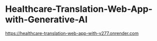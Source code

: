 # Healthcare-Translation-Web-App-with-Generative-AI
https://healthcare-translation-web-app-with-v277.onrender.com
